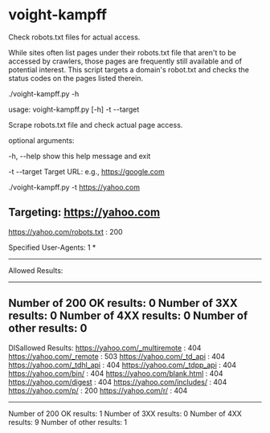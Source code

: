 # voight-kampff

Check robots.txt files for actual access.

 While sites often list pages under their robots.txt file that aren't to be accessed by crawlers, those pages are frequently still available and of potential interest. This script targets a domain's robot.txt and checks the status codes on the pages listed therein.



./voight-kampff.py -h<br/>

usage: voight-kampff.py [-h] -t --target


Scrape robots.txt file and check actual page access.

optional arguments:<br/>

  -h, --help   show this help message and exit<br/>

  -t --target  Target URL: e.g., https://google.com

./voight-kampff.py -t https://yahoo.com

Targeting: https://yahoo.com
-------------------------------------------------

https://yahoo.com/robots.txt : 200

Specified User-Agents: 1
*


--------------------------------------------------
Allowed Results:

--------------------------------------------------
Number of 200 OK results: 0
Number of 3XX results: 0
Number of 4XX results: 0
Number of other results: 0
--------------------------------------------------

DISallowed Results:
https://yahoo.com/_multiremote : 404
https://yahoo.com/_remote : 503
https://yahoo.com/_td_api : 404
https://yahoo.com/_tdhl_api : 404
https://yahoo.com/_tdpp_api : 404
https://yahoo.com/bin/ : 404
https://yahoo.com/blank.html : 404
https://yahoo.com/digest : 404
https://yahoo.com/includes/ : 404
https://yahoo.com/p/ : 200
https://yahoo.com/r/ : 404

--------------------------------------------------
Number of 200 OK results: 1
Number of 3XX results: 0
Number of 4XX results: 9
Number of other results: 1

